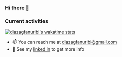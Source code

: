 ### Hi there 👋
### Current activities
[![diazagfanuribi's wakatime stats](https://github-readme-stats.vercel.app/api/wakatime?username=diazagfanuribi)](https://wakatime.com/@diazagfanuribi)



- 📫 You can reach me at diazagfanuribi@gmail.com
- 📝 See my [linked.in](https://github-readme-stats.vercel.app/api/wakatime?username=diazagfanuribi) to get more info

<!--
**diazagfanuribi/diazagfanuribi** is a ✨ _special_ ✨ repository because its `README.md` (this file) appears on your GitHub profile.
Here are some ideas to get you started:

- 🔭 I’m currently working on ...
- 🌱 I’m currently learning ...
- 👯 I’m looking to collaborate on ...
- 🤔 I’m looking for help with ...
- 💬 Ask me about ...
- 📫 How to reach me: ...
- 😄 Pronouns: ...
- ⚡ Fun fact: ...
-->

